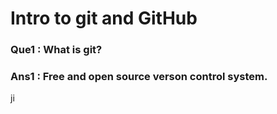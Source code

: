 # Intro to git and GitHub

### Que1 : What is git?
### Ans1 : Free and open source verson control system.
ji

